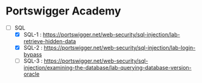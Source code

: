 # Portswigger Academy

- [ ] SQL
  - [x] SQL-1 : https://portswigger.net/web-security/sql-injection/lab-retrieve-hidden-data
  - [x] SQL-2 : https://portswigger.net/web-security/sql-injection/lab-login-bypass
  - [ ] SQL-3 : https://portswigger.net/web-security/sql-injection/examining-the-database/lab-querying-database-version-oracle
